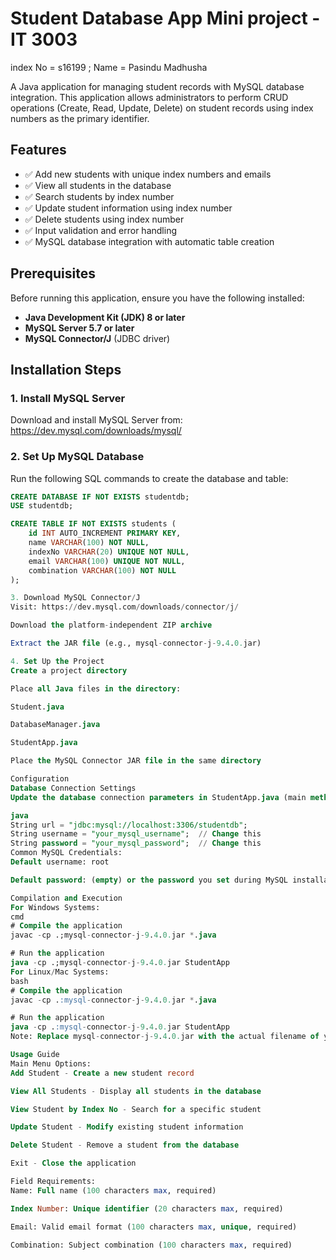 # Student Database App Mini project - IT 3003
index No = s16199 ;
Name = Pasindu Madhusha

A Java application for managing student records with MySQL database integration. This application allows administrators to perform CRUD operations (Create, Read, Update, Delete) on student records using index numbers as the primary identifier.

## Features

- ✅ Add new students with unique index numbers and emails
- ✅ View all students in the database
- ✅ Search students by index number
- ✅ Update student information using index number
- ✅ Delete students using index number
- ✅ Input validation and error handling
- ✅ MySQL database integration with automatic table creation

## Prerequisites

Before running this application, ensure you have the following installed:

- **Java Development Kit (JDK) 8 or later**
- **MySQL Server 5.7 or later**
- **MySQL Connector/J** (JDBC driver)

## Installation Steps

### 1. Install MySQL Server
Download and install MySQL Server from: https://dev.mysql.com/downloads/mysql/

### 2. Set Up MySQL Database
Run the following SQL commands to create the database and table:

```sql
CREATE DATABASE IF NOT EXISTS studentdb;
USE studentdb;

CREATE TABLE IF NOT EXISTS students (
    id INT AUTO_INCREMENT PRIMARY KEY,
    name VARCHAR(100) NOT NULL,
    indexNo VARCHAR(20) UNIQUE NOT NULL,
    email VARCHAR(100) UNIQUE NOT NULL,
    combination VARCHAR(100) NOT NULL
);

3. Download MySQL Connector/J
Visit: https://dev.mysql.com/downloads/connector/j/

Download the platform-independent ZIP archive

Extract the JAR file (e.g., mysql-connector-j-9.4.0.jar)

4. Set Up the Project
Create a project directory

Place all Java files in the directory:

Student.java

DatabaseManager.java

StudentApp.java

Place the MySQL Connector JAR file in the same directory

Configuration
Database Connection Settings
Update the database connection parameters in StudentApp.java (main method):

java
String url = "jdbc:mysql://localhost:3306/studentdb";
String username = "your_mysql_username";  // Change this
String password = "your_mysql_password";  // Change this
Common MySQL Credentials:
Default username: root

Default password: (empty) or the password you set during MySQL installation

Compilation and Execution
For Windows Systems:
cmd
# Compile the application
javac -cp .;mysql-connector-j-9.4.0.jar *.java

# Run the application
java -cp .;mysql-connector-j-9.4.0.jar StudentApp
For Linux/Mac Systems:
bash
# Compile the application
javac -cp .:mysql-connector-j-9.4.0.jar *.java

# Run the application
java -cp .:mysql-connector-j-9.4.0.jar StudentApp
Note: Replace mysql-connector-j-9.4.0.jar with the actual filename of your MySQL Connector/J version.

Usage Guide
Main Menu Options:
Add Student - Create a new student record

View All Students - Display all students in the database

View Student by Index No - Search for a specific student

Update Student - Modify existing student information

Delete Student - Remove a student from the database

Exit - Close the application

Field Requirements:
Name: Full name (100 characters max, required)

Index Number: Unique identifier (20 characters max, required)

Email: Valid email format (100 characters max, unique, required)

Combination: Subject combination (100 characters max, required)

